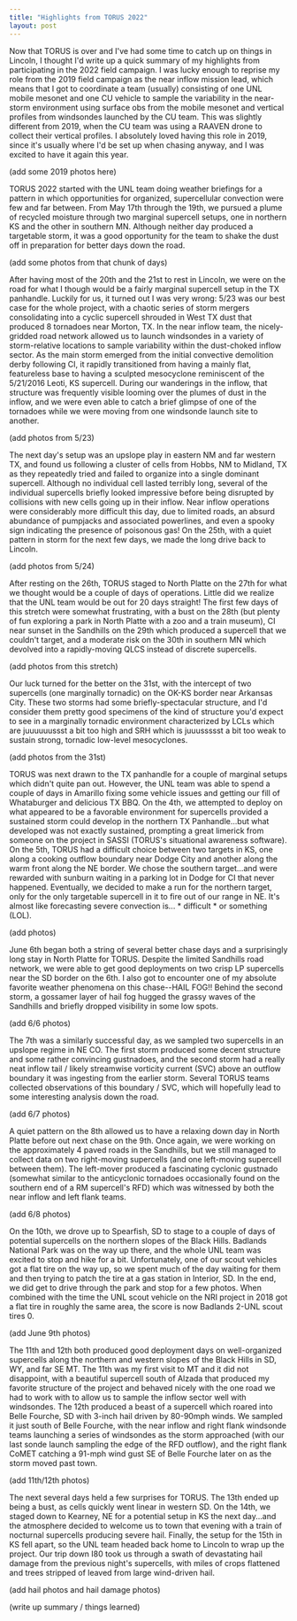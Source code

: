 ```yaml
---
title: "Highlights from TORUS 2022"
layout: post
---
```


Now that TORUS is over and I've had some time to catch up on things in Lincoln, I thought I'd write up a quick summary of my highlights from participating in the 2022 field campaign. I was lucky enough to reprise my role from the 2019 field campaign as the near inflow mission lead, which means that I got to coordinate a team (usually) consisting of one UNL mobile mesonet and one CU vehicle to sample the variability in the near-storm environment using surface obs from the mobile mesonet and vertical profiles from windsondes launched by the CU team. This was slightly different from 2019, when the CU team was using a RAAVEN drone to collect their vertical profiles. I absolutely loved having this role in 2019, since it's usually where I'd be set up when chasing anyway, and I was excited to have it again this year.

(add some 2019 photos here)

TORUS 2022 started with the UNL team doing weather briefings for a pattern in which opportunities for organized, supercellular convection were few and far between. From May 17th through the 19th, we pursued a plume of recycled moisture through two marginal supercell setups, one in northern KS and the other in southern MN. Although neither day produced a targetable storm, it was a good opportunity for the team to shake the dust off in preparation for better days down the road.

(add some photos from that chunk of days)

After having most of the 20th and the 21st to rest in Lincoln, we were on the road for what I though would be a fairly marginal supercell setup in the TX panhandle. Luckily for us, it turned out I was very wrong: 5/23 was our best case for the whole project, with a chaotic series of storm mergers consolidating into a cyclic supercell shrouded in West TX dust that produced 8 tornadoes near Morton, TX. In the near inflow team, the nicely-gridded road network allowed us to launch windsondes in a variety of storm-relative locations to sample variability within the dust-choked inflow sector. As the main storm emerged from the initial convective demolition derby following CI, it rapidly transitioned from having a mainly flat, featureless base to having a sculpted mesocyclone reminiscent of the 5/21/2016 Leoti, KS supercell. During our wanderings in the inflow, that structure was frequently visible looming over the plumes of dust in the inflow, and we were even able to catch a brief glimpse of one of the tornadoes while we were moving from one windsonde launch site to another.

(add photos from 5/23)

The next day's setup was an upslope play in eastern NM and far western TX, and found us following a cluster of cells from Hobbs, NM to Midland, TX as they repeatedly tried and failed to organize into a single dominant supercell. Although no individual cell lasted terribly long, several of the individual supercells briefly looked impressive before being disrupted by collisions with new cells going up in their inflow. Near inflow operations were considerably more difficult this day, due to limited roads, an absurd abundance of pumpjacks and associated powerlines, and even a spooky sign indicating the presence of poisonous gas! On the 25th, with a quiet pattern in storm for the next few days, we made the long drive back to Lincoln.

(add photos from 5/24)

After resting on the 26th, TORUS staged to North Platte on the 27th for what we thought would be a couple of days of operations. Little did we realize that the UNL team would be out for 20 days straight! The first few days of this stretch were somewhat frustrating, with a bust on the 28th (but plenty of fun exploring a park in North Platte with a zoo and a train museum), CI near sunset in the Sandhills on the 29th which produced a supercell that we couldn't target, and a moderate risk on the 30th in southern MN which devolved into a rapidly-moving QLCS instead of discrete supercells. 

(add photos from this stretch)

Our luck turned for the better on the 31st, with the intercept of two supercells (one marginally tornadic) on the OK-KS border near Arkansas City. These two storms had some briefly-spectacular structure, and I'd consider them pretty good specimens of the kind of structure you'd expect to see in a marginally tornadic environment characterized by LCLs which are juuuuuussst a bit too high and SRH which is juuussssst a bit too weak to sustain strong, tornadic low-level mesocyclones. 

(add photos from the 31st)

TORUS was next drawn to the TX panhandle for a couple of marginal setups which didn't quite pan out. However, the UNL team was able to spend a couple of days in Amarillo fixing some vehicle issues and getting our fill of Whataburger and delicious TX BBQ. On the 4th, we attempted to deploy on what appeared to be a favorable environment for supercells provided a sustained storm could develop in the northern TX Panhandle...but what developed was not exactly sustained, prompting a great limerick from someone on the project in SASSI (TORUS's situational awareness software). On the 5th, TORUS had a difficult choice between two targets in KS, one along a cooking outflow boundary near Dodge City and another along the warm front along the NE border. We chose the southern target...and were rewarded with sunburn waiting in a parking lot in Dodge for CI that never happened. Eventually, we decided to make a run for the northern target, only for the only targetable supercell in it to fire out of our range in NE. It's almost like forecasting severe convection is... * difficult * or something (LOL).

(add photos)

June 6th began both a string of several better chase days and a surprisingly long stay in North Platte for TORUS. Despite the limited Sandhills road network, we were able to get good deployments on two crisp LP supercells near the SD border on the 6th. I also got to encounter one of my absolute favorite weather phenomena on this chase--HAIL FOG!! Behind the second storm, a gossamer layer of hail fog hugged the grassy waves of the Sandhills and briefly dropped visibility in some low spots.

(add 6/6 photos)

The 7th was a similarly successful day, as we sampled two supercells in an upslope regime in NE CO. The first storm produced some decent structure and some rather convincing gustnadoes, and the second storm had a really neat inflow tail / likely streamwise vorticity current (SVC) above an outflow boundary it was ingesting from the earlier storm. Several TORUS teams collected observations of this boundary / SVC, which will hopefully lead to some interesting analysis down the road.

(add 6/7 photos)

A quiet pattern on the 8th allowed us to have a relaxing down day in North Platte before out next chase on the 9th. Once again, we were working on the approximately 4 paved roads in the Sandhills, but we still managed to collect data on two right-moving supercells (and one left-moving supercell between them). The left-mover produced a fascinating cyclonic gustnado (somewhat similar to the anticyclonic tornadoes occasionally found on the southern end of a RM supercell's RFD) which was witnessed by both the near inflow and left flank teams.

(add 6/8 photos)

On the 10th, we drove up to Spearfish, SD to stage to a couple of days of potential supercells on the northern slopes of the Black Hills. Badlands National Park was on the way up there, and the whole UNL team was excited to stop and hike for a bit. Unfortunately, one of our scout vehicles got a flat tire on the way up, so we spent much of the day waiting for them and then trying to patch the tire at a gas station in Interior, SD. In the end, we did get to drive through the park and stop for a few photos. When combined with the time the UNL scout vehicle on the NRI project in 2018 got a flat tire in roughly the same area, the score is now Badlands 2-UNL scout tires 0.

(add June 9th photos)

The 11th and 12th both produced good deployment days on well-organized supercells along the northern and western slopes of the Black Hills in SD, WY, and far SE MT. The 11th was my first visit to MT and it did not disappoint, with a beautiful supercell south of Alzada that produced my favorite structure of the project and behaved nicely with the one road we had to work with to allow us to sample the inflow sector well with windsondes. The 12th produced a beast of a supercell which roared into Belle Fourche, SD with 3-inch hail driven by 80-90mph winds. We sampled it just south of Belle Fourche, with the near inflow and right flank windsonde teams launching a series of windsondes as the storm approached (with our last sonde launch sampling the edge of the RFD outflow), and the right flank CoMET catching a 91-mph wind gust SE of Belle Fourche later on as the storm moved past town.

(add 11th/12th photos)

The next several days held a few surprises for TORUS. The 13th ended up being a bust, as cells quickly went linear in western SD. On the 14th, we staged down to Kearney, NE for a potential setup in KS the next day...and the atmosphere decided to welcome us to town that evening with a train of nocturnal supercells producing severe hail. Finally, the setup for the 15th in KS fell apart, so the UNL team headed back home to Lincoln to wrap up the project. Our trip down I80 took us through a swath of devastating hail damage from the previous night's supercells, with miles of crops flattened and trees stripped of leaved from large wind-driven hail.

(add hail photos and hail damage photos)

(write up summary / things learned)


